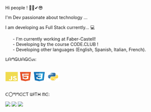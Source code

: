 Hi people ! 🐱‍👤✔😎

I'm Dev passionate about technology ...

I am developing as Full Stack currently... 💻

<div>
  <ul>
    - I'm currently working at Faber-Castell! <br>
    - Developing by the course CODE.CLUB ! <br>
    - Developing other languages (English, Spanish, Italian, French).
  </ul>  
</div>  
  

ᒪᗩᘉǤᑌᗩǤᕮᔕ:

<div style="display: inline_block"><br>
  <img align="center" alt="Yuri-Js" height="30" width="40" src="https://raw.githubusercontent.com/devicons/devicon/master/icons/javascript/javascript-plain.svg">  
  <img align="center" alt="Yuri-HTML" height="30" width="40" src="https://raw.githubusercontent.com/devicons/devicon/master/icons/html5/html5-original.svg">
  <img align="center" alt="Yuri-CSS" height="30" width="40" src="https://raw.githubusercontent.com/devicons/devicon/master/icons/css3/css3-original.svg"> 
  <img align="center" alt="Yuri-Python" height="30" width="40" src="https://raw.githubusercontent.com/devicons/devicon/master/icons/python/python-original.svg">

</div>
  <br>
  
  
  ᑕ〇ᘉᘉᕮᑕƬ ᗯƗƬᕼ ᗰᕮ:
  <div>  
  <a href="https://www.instagram.com/_yuurii_/" target="_blank"><img src="https://img.shields.io/badge/-Instagram-%23E4405F?style=for-the-badge&logo=instagram&logoColor=white" target="_blank"></a>	  
  <a href = "mailto:ceyuribe@gmail.com"><img src="https://img.shields.io/badge/-Gmail-%23333?style=for-the-badge&logo=gmail&logoColor=white" target="_blank"></a>
  <a href="https://www.linkedin.com/in/yuri-souza-33a54117a/" target="_blank"><img src="https://img.shields.io/badge/-LinkedIn-%230077B5?style=for-the-badge&logo=linkedin&logoColor=white" target="_blank"></a> 
  
</div>
